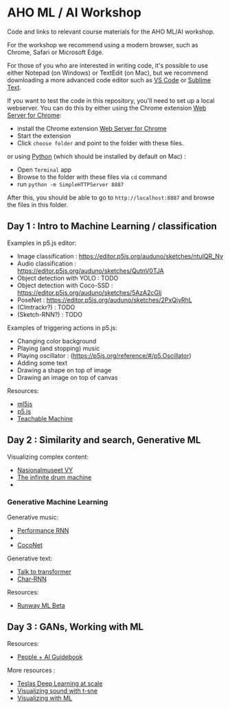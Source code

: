 AHO ML / AI Workshop
====================

Code and links to relevant course materials for the AHO ML/AI workshop.

For the workshop we recommend using a modern browser, such as Chrome, Safari or Microsoft Edge.

For those of you who are interested in writing code, it's possible to use either Notepad (on Windows) or TextEdit (on Mac), but we recommend downloading a more advanced code editor such as [VS Code](https://code.visualstudio.com/) or [Sublime Text](https://www.sublimetext.com/).

If you want to test the code in this repository, you'll need to set up a local webserver. You can do this by either using the Chrome extension [Web Server for Chrome](https://chrome.google.com/webstore/detail/web-server-for-chrome/ofhbbkphhbklhfoeikjpcbhemlocgigb?hl=en):

* install the Chrome extension [Web Server for Chrome](https://chrome.google.com/webstore/detail/web-server-for-chrome/ofhbbkphhbklhfoeikjpcbhemlocgigb?hl=en)
* Start the extension
* Click `choose folder` and point to the folder with these files.

or using [Python](https://www.python.org/) (which should be installed by default on Mac) :

* Open `Terminal` app
* Browse to the folder with these files via `cd` command
* run `python -m SimpleHTTPServer 8887`

After this, you should be able to go to `http://localhost:8887` and browse the files in this folder.

## Day 1 : Intro to Machine Learning / classification

Examples in p5.js editor:
* Image classification : https://editor.p5js.org/auduno/sketches/ntulQR_Nv
* Audio classification : https://editor.p5js.org/auduno/sketches/QutnV0TJA
* Object detection with YOLO : TODO
* Object detection with Coco-SSD : https://editor.p5js.org/auduno/sketches/5AzA2cGIj
* PoseNet : https://editor.p5js.org/auduno/sketches/2PxQjvRhL
* (Clmtrackr?) : TODO
* (Sketch-RNN?) : TODO

Examples of triggering actions in p5.js:
* Changing color background
* Playing (and stopping) music
* Playing oscillator : (https://p5js.org/reference/#/p5.Oscillator)
* Adding some text
* Drawing a shape on top of image
* Drawing an image on top of canvas

Resources:
* [ml5js](https://ml5js.org/)
* [p5.js](https://p5js.org/)
* [Teachable Machine](https://teachablemachine.withgoogle.com)

## Day 2 : Similarity and search, Generative ML

Visualizing complex content:
* [Nasjonalmuseet VY](http://vy.nasjonalmuseet.no/)
* [The infinite drum machine](https://experiments.withgoogle.com/drum-machine)
* []()

### Generative Machine Learning

Generative music:
* [Performance RNN](https://magenta.tensorflow.org/demos/performance_rnn/index.html)
* [](https://teropa.info/gdgua2018/#/neural-drum-machine)
* [CocoNet](https://magenta.tensorflow.org/coconet)

Generative text:
* [Talk to transformer](https://talktotransformer.com/)
* [Char-RNN](TODO)

Resources:

* [Runway ML Beta](https://runwayml.com/)

## Day 3 : GANs, Working with ML

Resources:
* [People + AI Guidebook](https://pair.withgoogle.com/)

More resources : 
* [Teslas Deep Learning at scale](https://towardsdatascience.com/teslas-deep-learning-at-scale-7eed85b235d3)
* [Visualizing sound with t-sne](https://medium.com/@LeonFedden/comparative-audio-analysis-with-wavenet-mfccs-umap-t-sne-and-pca-cb8237bfce2f)
* [Visualizing with ML](https://media.neurips.cc/Conferences/NIPS2018/Slides/Visualization_for_ML.pdf)
